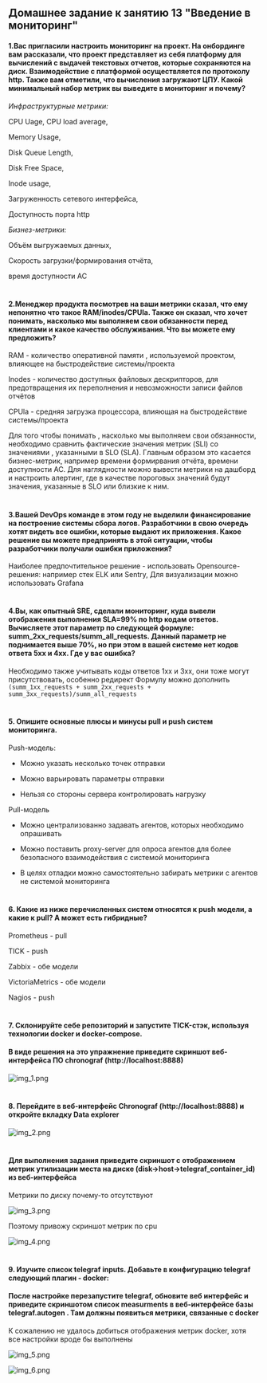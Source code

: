 ##  Домашнее задание к занятию 13 "Введение в мониторинг" ##

#### 1.Вас пригласили настроить мониторинг на проект. На онбординге вам рассказали, что проект представляет из себя платформу для вычислений с выдачей текстовых отчетов, которые сохраняются на диск. Взаимодействие с платформой осуществляется по протоколу http. Также вам отметили, что вычисления загружают ЦПУ. Какой минимальный набор метрик вы выведите в мониторинг и почему? ####

_Инфраструктурные метрики:_

CPU Uage,  CPU load average,

Memory Usage,

Disk Queue Length,

Disk Free Space,

Inode usage,

Загруженность сетевого интерфейса,

Доступность порта http

_Бизнез-метрики:_

Объём выгружаемых данных,

Cкорость загрузки/формирования отчёта, 

время доступности АС

#

#### 2.Менеджер продукта посмотрев на ваши метрики сказал, что ему непонятно что такое RAM/inodes/CPUla. Также он сказал, что хочет понимать, насколько мы выполняем свои обязанности перед клиентами и какое качество обслуживания. Что вы можете ему предложить? ####

RAM - количество оперативной памяти , используемой проектом, влияющее на быстродействие системы/проекта

Inodes - количество доступных файловых дескрипторов, для предотвращения их переполнения и невозможности записи файлов отчётов

CPUla - средняя загрузка процессора, влияющая на быстродействие системы/проекта

Для того чтобы понимать , насколько мы выполняем свои обязанности, необходимо сравнить фактические значения метрик (SLI) со значениями , указанными в SLO (SLA).  Главным образом это касается бизнес-метрик, например времени формирвания отчёта, времени доступности АС. Для наглядности  можно вывести метрики на дашборд и настроить алертинг, где в качестве пороговых значений будут значения, указанные в SLO  или близкие к ним.
#

#### 3.Вашей DevOps команде в этом году не выделили финансирование на построение системы сбора логов. Разработчики в свою очередь хотят видеть все ошибки, которые выдают их приложения. Какое решение вы можете предпринять в этой ситуации, чтобы разработчики получали ошибки приложения? ####


Наиболее предпочтительное решение - использовать Opensource-решения: например стек ELK или Sentry, Для визуализации можно использовать Grafana 
#

#### 4.Вы, как опытный SRE, сделали мониторинг, куда вывели отображения выполнения SLA=99% по http кодам ответов. Вычисляете этот параметр по следующей формуле: summ_2xx_requests/summ_all_requests. Данный параметр не поднимается выше 70%, но при этом в вашей системе нет кодов ответа 5xx и 4xx. Где у вас ошибка? ####


Необходимо также учитывать коды ответов 1xx и 3xx, они тоже могут присутствовать, особенно редирект
Формулу можно дополнить ``` (summ_1xx_requests + summ_2xx_requests + summ_3xx_requests)/summ_all_requests ```
#
#### 5. Опишите основные плюсы и минусы pull и push систем мониторинга. ####


Push-модель:
- Можно указать несколько точек отправки

- Можно варьировать параметры отправки

- Нельзя со стороны сервера контролировать нагрузку

Pull-модель

- Можно централизованно задавать агентов, которых необходимо опрашивать

- Можно поставить proxy-server для опроса агентов для более безопасного взаимодействия с системой мониторинга
  
- В целях отладки можно самостоятельно забирать метрики с агентов не системой мониторинга
#

#### 6. Какие из ниже перечисленных систем относятся к push модели, а какие к pull? А может есть гибридные? ####

Prometheus - pull

TICK - push

Zabbix - обе модели

VictoriaMetrics - обе модели

Nagios - push
#

#### 7. Склонируйте себе репозиторий и запустите TICK-стэк, используя технологии docker и docker-compose. ####

#### В виде решения на это упражнение приведите скриншот веб-интерфейса ПО chronograf (http://localhost:8888) ####

![img_1.png](img_1.png)
#
#### 8. Перейдите в веб-интерфейс Chronograf (http://localhost:8888) и откройте вкладку Data explorer ####

![img_2.png](img_2.png)
#
#### Для выполнения задания приведите скриншот с отображением метрик утилизации места на диске (disk->host->telegraf_container_id) из веб-интерфейса ####

Метрики по диску почему-то отсутствуют

![img_3.png](img_3.png)

Поэтому привожу скриншот метрик по cpu

![img_4.png](img_4.png)
#

#### 9. Изучите список telegraf inputs. Добавьте в конфигурацию telegraf следующий плагин - docker: ####

#### После настройке перезапустите telegraf, обновите веб интерфейс и приведите скриншотом список measurments в веб-интерфейсе базы telegraf.autogen . Там должны появиться метрики, связанные с docker ####

К сожалению не удалось добиться отображения метрик docker, хотя все настройки вроде бы выполнены

![img_5.png](img_5.png)

![img_6.png](img_6.png)




